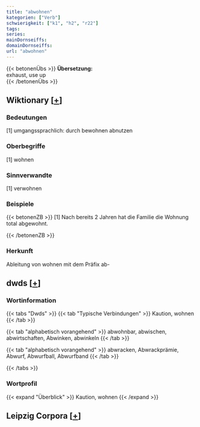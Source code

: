 ```yaml
---
title: "abwohnen"
kategorien: ["Verb"]
schwierigkeit: ["k1", "h2", "r22"]
tags:
series:
mainDornseiffs:
domainDornseiffs:
url: "abwohnen"
---
```


{{< betonenÜbs >}}
**Übersetzung:**  
exhaust, use up  
{{< /betonenÜbs >}}

## Wiktionary [[+](https://de.wiktionary.org/wiki/abwohnen)]

### Bedeutungen
[1] umgangssprachlich: durch bewohnen abnutzen  

### Oberbegriffe
[1] wohnen  

### Sinnverwandte
[1] verwohnen  

### Beispiele
{{< betonenZB >}}
[1] Nach bereits 2 Jahren hat die Familie die Wohnung total abgewohnt.  

{{< /betonenZB >}}
### Herkunft
Ableitung von wohnen mit dem Präfix ab-  



## dwds [[+](https://www.dwds.de/wb/abwohnen)]

### Wortinformation
{{< tabs "Dwds" >}}
{{< tab "Typische Verbindungen" >}}
Kaution, wohnen
{{< /tab >}}

{{< tab "alphabetisch vorangehend" >}}
abwohnbar, abwischen, abwirtschaften, Abwinken, abwinkeln
{{< /tab >}}

{{< tab "alphabetisch vorangehend" >}}
abwracken, Abwrackprämie, Abwurf, Abwurfball, Abwurfband
{{< /tab >}}

{{< /tabs >}}

### Wortprofil
{{< expand "Überblick" >}} Kaution, wohnen {{< /expand >}}

## Leipzig Corpora [[+](https://corpora.uni-leipzig.de/en/res?word=abwohnen&corpusId=deu_newscrawl-public_2018)]

